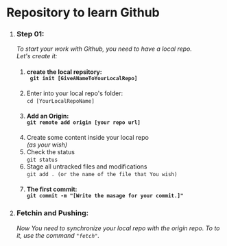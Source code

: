 # Repository to learn Github

1. ### Step 01: <br>
   _To start your work with Github, you need to have a local repo. <br>
   Let's create it:_
   1. #### create the local repsitory: <br>``` git init [GiveANameToYourLocalRepo]```
   2. Enter into your local repo's folder: <br> ```cd [YourLocalRepoName]```
   3. #### Add an Origin: <br> ``` git remote add origin [your repo url] ```
   4. Create some content inside your local repo <br> _(as your wish)_
   5. Check the status <br> ```git status```
   6. Stage all untracked files and modifications <br> ```git add . (or the name of the file that You wish)``` 
   7. #### The first commit:<br> ```git commit -m "[Write the masage for your commit.]"```
2. ### Fetchin and Pushing: <br>
   _Now You need to synchronize your local repo with the origin repo. To to it, use the command ```"fetch"```._
``` ```